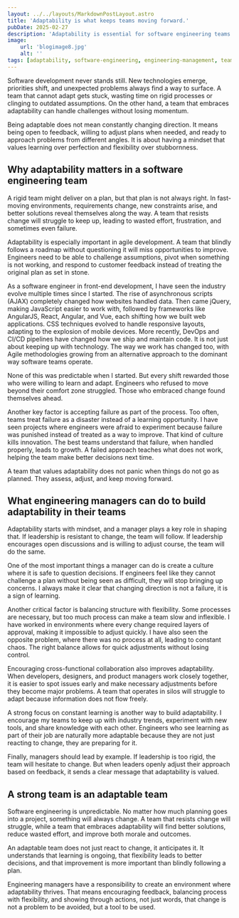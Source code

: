 ```yaml
---
layout: ../../layouts/MarkdownPostLayout.astro
title: 'Adaptability is what keeps teams moving forward.'
pubDate: 2025-02-27
description: 'Adaptability is essential for software engineering teams. A rigid team struggles to evolve, while an adaptable team embraces learning, responds to change, and keeps moving forward without losing momentum.'
image:
    url: 'blogimage8.jpg'
    alt: ''
tags: [adaptability, software-engineering, engineering-management, team-culture, leadership, flexibility, agile, problem-solving, innovation, resilience, learning-mindset, change-management, software-development, process-improvement, engineering-leadership, cross-functional-collaboration, continuous-learning, experimentation, industry-evolution, growth-mindset, decision-making]
---
```


Software development never stands still. New technologies emerge, priorities shift, and unexpected problems always find a way to surface. A team that cannot adapt gets stuck, wasting time on rigid processes or clinging to outdated assumptions. On the other hand, a team that embraces adaptability can handle challenges without losing momentum.

Being adaptable does not mean constantly changing direction. It means being open to feedback, willing to adjust plans when needed, and ready to approach problems from different angles. It is about having a mindset that values learning over perfection and flexibility over stubbornness.

## Why adaptability matters in a software engineering team

A rigid team might deliver on a plan, but that plan is not always right. In fast-moving environments, requirements change, new constraints arise, and better solutions reveal themselves along the way. A team that resists change will struggle to keep up, leading to wasted effort, frustration, and sometimes even failure.

Adaptability is especially important in agile development. A team that blindly follows a roadmap without questioning it will miss opportunities to improve. Engineers need to be able to challenge assumptions, pivot when something is not working, and respond to customer feedback instead of treating the original plan as set in stone.

As a software engineer in front-end development, I have seen the industry evolve multiple times since I started. The rise of asynchronous scripts (AJAX) completely changed how websites handled data. Then came jQuery, making JavaScript easier to work with, followed by frameworks like AngularJS, React, Angular, and Vue, each shifting how we built web applications. CSS techniques evolved to handle responsive layouts, adapting to the explosion of mobile devices. More recently, DevOps and CI/CD pipelines have changed how we ship and maintain code. It is not just about keeping up with technology. The way we work has changed too, with Agile methodologies growing from an alternative approach to the dominant way software teams operate.

None of this was predictable when I started. But every shift rewarded those who were willing to learn and adapt. Engineers who refused to move beyond their comfort zone struggled. Those who embraced change found themselves ahead.

Another key factor is accepting failure as part of the process. Too often, teams treat failure as a disaster instead of a learning opportunity. I have seen projects where engineers were afraid to experiment because failure was punished instead of treated as a way to improve. That kind of culture kills innovation. The best teams understand that failure, when handled properly, leads to growth. A failed approach teaches what does not work, helping the team make better decisions next time.

A team that values adaptability does not panic when things do not go as planned. They assess, adjust, and keep moving forward.

## What engineering managers can do to build adaptability in their teams

Adaptability starts with mindset, and a manager plays a key role in shaping that. If leadership is resistant to change, the team will follow. If leadership encourages open discussions and is willing to adjust course, the team will do the same.

One of the most important things a manager can do is create a culture where it is safe to question decisions. If engineers feel like they cannot challenge a plan without being seen as difficult, they will stop bringing up concerns. I always make it clear that changing direction is not a failure, it is a sign of learning.

Another critical factor is balancing structure with flexibility. Some processes are necessary, but too much process can make a team slow and inflexible. I have worked in environments where every change required layers of approval, making it impossible to adjust quickly. I have also seen the opposite problem, where there was no process at all, leading to constant chaos. The right balance allows for quick adjustments without losing control.

Encouraging cross-functional collaboration also improves adaptability. When developers, designers, and product managers work closely together, it is easier to spot issues early and make necessary adjustments before they become major problems. A team that operates in silos will struggle to adapt because information does not flow freely.

A strong focus on constant learning is another way to build adaptability. I encourage my teams to keep up with industry trends, experiment with new tools, and share knowledge with each other. Engineers who see learning as part of their job are naturally more adaptable because they are not just reacting to change, they are preparing for it.

Finally, managers should lead by example. If leadership is too rigid, the team will hesitate to change. But when leaders openly adjust their approach based on feedback, it sends a clear message that adaptability is valued.

## A strong team is an adaptable team

Software engineering is unpredictable. No matter how much planning goes into a project, something will always change. A team that resists change will struggle, while a team that embraces adaptability will find better solutions, reduce wasted effort, and improve both morale and outcomes.

An adaptable team does not just react to change, it anticipates it. It understands that learning is ongoing, that flexibility leads to better decisions, and that improvement is more important than blindly following a plan.

Engineering managers have a responsibility to create an environment where adaptability thrives. That means encouraging feedback, balancing process with flexibility, and showing through actions, not just words, that change is not a problem to be avoided, but a tool to be used.
